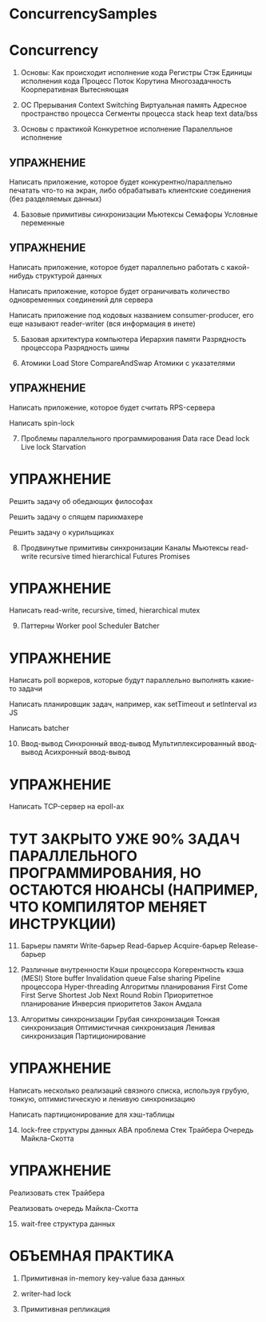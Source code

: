 # ConcurrencySamples

# Concurrency

1. Основы:
    Как происходит исполнение кода
        Регистры
        Стэк
    Единицы исполнения кода
        Процесс
        Поток
        Корутина
    Многозадачность
        Коорперативная
        Вытесняющая

2. ОС
    Прерывания
    Context Switching
    Виртуальная память
    Адресное пространство процесса
    Сегменты процесса
        stack
        heap
        text
        data/bss

3. Основы с практикой
    Конкуретное исполнение
    Паралелльное исполнение

## УПРАЖНЕНИЕ

Написать приложение, которое будет конкурентно/параллельно печатать что-то на экран, либо обрабатывать клиентские соединения (без разделяемых данных)

4. Базовые примитивы синхронизации
    Мьютексы
    Семафоры
    Условные переменные

## УПРАЖНЕНИЕ

Написать приложение, которое будет параллельно работать с какой-нибудь структурой данных

Написать приложение, которое будет ограничивать количество одновременных соединений для сервера

Написать приложение под кодовых названием consumer-producer, его еще называют reader-writer (вся информация в инете)

5. Базовая архитектура компьютера
    Иерархия памяти
    Разрядность процессора
    Разрядность шины

6. Атомики
    Load
    Store
    CompareAndSwap
    Атомики с указателями

## УПРАЖНЕНИЕ

Написать приложение, которое будет считать RPS-сервера

Написать spin-lock

7. Проблемы параллельного программирования
    Data race
    Dead lock
    Live lock
    Starvation

# УПРАЖНЕНИЕ

Решить задачу об обедающих философах

Решить задачу о спящем парикмахере

Решить задачу о курильщиках

8. Продвинутые примитивы синхронизации
    Каналы
    Мьютексы
        read-write
        recursive
        timed
        hierarchical
    Futures
    Promises

# УПРАЖНЕНИЕ

Написать read-write, recursive, timed, hierarchical mutex

9. Паттерны
    Worker pool
    Scheduler
    Batcher

# УПРАЖНЕНИЕ

Написать poll воркеров, которые будут параллельно выполнять какие-то задачи

Написать планировщик задач, например, как setTimeout и setInterval из JS

Написать batcher

10. Ввод-вывод
    Синхронный ввод-вывод
    Мультиплексированный ввод-вывод
    Асихронный ввод-вывод

# УПРАЖНЕНИЕ

Написать TCP-сервер на epoll-ах

# ТУТ ЗАКРЫТО УЖЕ 90% ЗАДАЧ ПАРАЛЛЕЛЬНОГО ПРОГРАММИРОВАНИЯ, НО ОСТАЮТСЯ НЮАНСЫ (НАПРИМЕР, ЧТО КОМПИЛЯТОР МЕНЯЕТ ИНСТРУКЦИИ)

11. Барьеры памяти
    Write-барьер
    Read-барьер
    Acquire-барьер
    Release-барьер

12. Различные внутренности
    Кэши процессора
        Когерентность кэша (MESI)
        Store buffer
        Invalidation queue
        False sharing
    Pipeline процессора
    Hyper-threading
    Алгоритмы планирования
        First Come First Serve
        Shortest Job Next
        Round Robin
        Приоритетное планирование
    Инверсия приоритетов
    Закон Амдала

13. Алгоритмы синхронизации
    Грубая синхронизация
    Тонкая синхронизация
    Оптимистичная синхронизация
    Ленивая синхронизация
    Партиционирование

# УПРАЖНЕНИЕ

Написать несколько реализаций связного списка, используя грубую, тонкую, оптимистическую и ленивую синхронизацию

Написать партиционирование для хэш-таблицы

14. lock-free структуры данных
    ABA проблема
    Стек Трайбера
    Очередь Майкла-Скотта

# УПРАЖНЕНИЕ

Реализовать стек Трайбера

Реализовать очередь Майкла-Скотта

15. wait-free структура данных

# ОБЪЕМНАЯ ПРАКТИКА

1. Примитивная in-memory key-value база данных

2. writer-had lock

3. Примитивная репликация